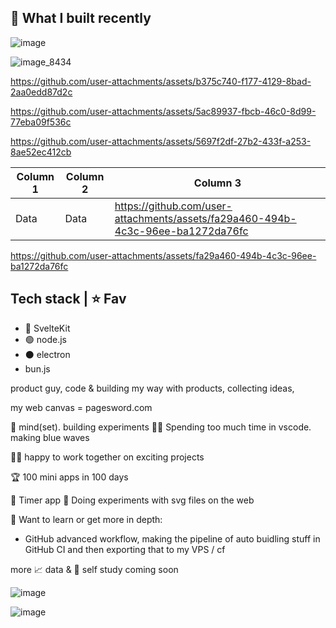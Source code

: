 ## 🎥 What I built recently

![image](https://github.com/user-attachments/assets/beb26ef2-5241-4cad-a07f-c3d07cbc56d5)

![image_8434](https://github.com/user-attachments/assets/7a9c81af-bd38-40c8-86c4-7b39b25d7e3b)

https://github.com/user-attachments/assets/b375c740-f177-4129-8bad-2aa0edd87d2c

https://github.com/user-attachments/assets/5ac89937-fbcb-46c0-8d99-77eba09f536c

https://github.com/user-attachments/assets/5697f2df-27b2-433f-a253-8ae52ec412cb

| Column 1 | Column 2 | Column 3 |
|----------|----------|----------|
| Data     | Data     | https://github.com/user-attachments/assets/fa29a460-494b-4c3c-96ee-ba1272da76fc    |


https://github.com/user-attachments/assets/fa29a460-494b-4c3c-96ee-ba1272da76fc



## Tech stack | ⭐ Fav

- 🧡 SvelteKit
- 🟢 node.js
- ⚫ electron
- bun.js

product guy, code & building my way with products, collecting ideas, 

my web canvas = pagesword.com

🧠 mind(set). building experiments 👨‍💻 Spending too much time in vscode. making blue waves






👨‍💻 happy to work together on exciting projects



🏆 100 mini apps in 100 days




🔹 Timer app
🔹 Doing experiments with svg files on the web




📘 Want to learn or get more in depth:
- GitHub advanced workflow, making the pipeline of auto buidling stuff in GitHub CI and then exporting that to my VPS / cf





more 📈 data & 🧠 self study coming soon



![image](https://github.com/user-attachments/assets/cf1d070d-df2e-43f8-8458-26c90823a6a5)

![image](https://github.com/user-attachments/assets/aea42aab-24b8-4e57-affc-0dafb23aa583)


